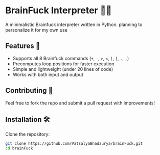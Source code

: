 # BrainFuck Interpreter 🧠💥

A minimalistic Brainfuck interpreter written in Python. planning to personalize it for my own use

## Features 🚀
- Supports all 8 Brainfuck commands (`+`, `-`, `>`, `<`, `[`, `]`, `.`, `,`)
- Precomputes loop positions for faster execution
- Simple and lightweight (under 20 lines of code)
- Works with both input and output

## Contributing 🤝
Feel free to fork the repo and submit a pull request with improvements!

## Installation 🛠️
Clone the repository:
```bash
git clone https://github.com/VatsalyaBhadaurya/brainFuck.git
cd brainFuck